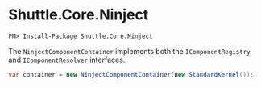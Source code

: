 # Shuttle.Core.Ninject

```
PM> Install-Package Shuttle.Core.Ninject
```

The `NinjectComponentContainer` implements both the `IComponentRegistry` and `IComponentResolver` interfaces.  

~~~c#
var container = new NinjectComponentContainer(new StandardKernel());
~~~

